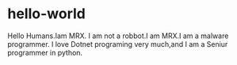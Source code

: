 # hello-world
Hello Humans.Iam MRX.
I am not a robbot.I am MRX.I am a malware programmer.
I love Dotnet programing very much,and I am a Seniur programmer in python.
